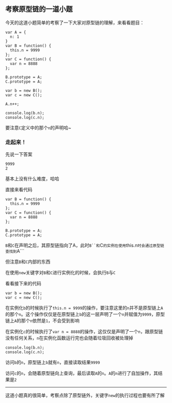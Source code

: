 ## 考察原型链的一道小题
今天的这道小题简单的考察了一下大家对原型链的理解，来看看题目：

```
var A = {
  n: 1
}
var B = function() {
  this.n = 9999
};
var C = function() {
  var n = 8888
};

B.prototype = A;
C.prototype = A;

var b = new B();
var c = new C();

A.n++;

console.log(b.n);
console.log(c.n);
```   

要注意```C```定义中的那个```n```的声明哈~   

### 走起来！

先说一下答案   

```
9999
2
```   

基本上没有什么难度，哈哈   

直接来看代码   

```
var B = function() {
  this.n = 9999
};
var C = function() {
  var n = 8888
};

B.prototype = A;
C.prototype = A;
```   

```B```和```C```在声明之后，其原型链指向了A，此时```B``和```C```的实例在使用```this.n```时会通过原型链查找到```A```   

但注意```B```和```C```内部的东西   

在使用```new```关键字对```B```和```C```进行实例化的时候，会执行```B```与```C```   

看看接下来的代码    

```
var b = new B();
var c = new C();
```   

在实例化```b```的时候执行了```this.n = 9999```的操作，要注意这里的```n```并不是原型链上```A```的那个```n```。这个操作仅仅是在原型链上```b```的这一层声明了一个```n```并赋值为```9999```，原型链上```A```的那个```n```依然是```1```，不会受到影响   

在实例化```c```的时候执行了```var n = 8888```的操作，这仅仅是声明了一个```n```，跟原型链没有任何关系，```n```在实例化函数运行完也会随着垃圾回收被处理掉   

```
console.log(b.n);
console.log(c.n);
```

访问```b```的```n```，原型链上```b```就有```n```，直接读取结果```9999```   

访问```c```的```n```，会随着原型链向上查询，最后读取```A```的```n```。```A```的```n```进行了自加操作，其结果是```2```   

---

这道小题真的很简单，考察点除了原型链外，关键字```new```的执行过程也要有所了解

